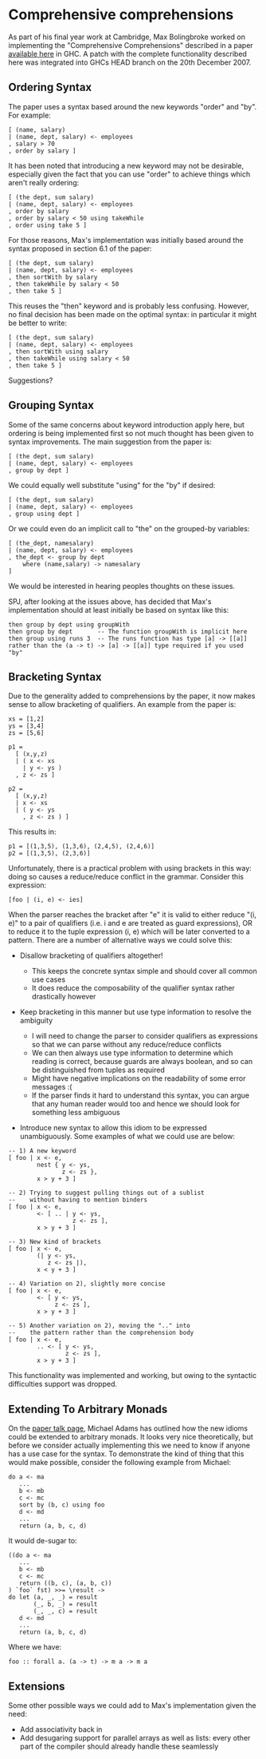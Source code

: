 # Comprehensive comprehensions



As part of his final year work at Cambridge, Max Bolingbroke worked on implementing the "Comprehensive Comprehensions" described in a paper [
available here](https://www.microsoft.com/en-us/research/wp-content/uploads/2007/09/list-comp.pdf) in GHC. A patch with the complete functionality described here was integrated into GHCs HEAD branch on the 20th December 2007.


## Ordering Syntax



The paper uses a syntax based around the new keywords "order" and "by". For example:


```wiki
[ (name, salary)
| (name, dept, salary) <- employees
, salary > 70
, order by salary ]
```


It has been noted that introducing a new keyword may not be desirable, especially given the fact that you can use "order" to achieve things which aren't really ordering:


```wiki
[ (the dept, sum salary)
| (name, dept, salary) <- employees
, order by salary
, order by salary < 50 using takeWhile
, order using take 5 ]
```


For those reasons, Max's implementation was initially based around the syntax proposed in section 6.1 of the paper:


```wiki
[ (the dept, sum salary)
| (name, dept, salary) <- employees
, then sortWith by salary
, then takeWhile by salary < 50
, then take 5 ]
```


This reuses the "then" keyword and is probably less confusing. However, no final decision has been made on the optimal syntax: in particular it might be better to write:


```wiki
[ (the dept, sum salary)
| (name, dept, salary) <- employees
, then sortWith using salary
, then takeWhile using salary < 50
, then take 5 ]
```


Suggestions?


## Grouping Syntax



Some of the same concerns about keyword introduction apply here, but ordering is being implemented first so not much thought has been given to syntax improvements. The main suggestion from the paper is:


```wiki
[ (the dept, sum salary)
| (name, dept, salary) <- employees
, group by dept ]
```


We could equally well substitute "using" for the "by" if desired:


```wiki
[ (the dept, sum salary)
| (name, dept, salary) <- employees
, group using dept ]
```


Or we could even do an implicit call to "the" on the grouped-by variables:


```wiki
[ (the_dept, namesalary)
| (name, dept, salary) <- employees
, the_dept <- group by dept
    where (name,salary) -> namesalary
]
```


We would be interested in hearing peoples thoughts on these issues.



SPJ, after looking at the issues above, has decided that Max's implementation should at least initially be based on syntax like this:


```wiki
then group by dept using groupWith
then group by dept       -- The function groupWith is implicit here
then group using runs 3  -- The runs function has type [a] -> [[a]] rather than the (a -> t) -> [a] -> [[a]] type required if you used "by"
```

## Bracketing Syntax



Due to the generality added to comprehensions by the paper, it now makes sense to allow bracketing of qualifiers. An example from the paper is:


```wiki
xs = [1,2]
ys = [3,4]
zs = [5,6]

p1 = 
  [ (x,y,z)
  | ( x <- xs
    | y <- ys )
  , z <- zs ]

p2 = 
  [ (x,y,z)
  | x <- xs
  | ( y <- ys
    , z <- zs ) ]
```


This results in:


```wiki
p1 = [(1,3,5), (1,3,6), (2,4,5), (2,4,6)]
p2 = [(1,3,5), (2,3,6)]
```


Unfortunately, there is a practical problem with using brackets in this way: doing so causes a reduce/reduce conflict in the grammar. Consider this expression:


```wiki
[foo | (i, e) <- ies]
```


When the parser reaches the bracket after "e" it is valid to either reduce "(i, e)" to a pair of qualifiers (i.e. i and e are treated as guard expressions), OR to reduce it to the tuple expression (i, e) which will be later converted to a pattern. There are a number of alternative ways we could solve this:


- Disallow bracketing of qualifiers altogether!

  - This keeps the concrete syntax simple and should cover all common use cases
  - It does reduce the composability of the qualifier syntax rather drastically however
- Keep bracketing in this manner but use type information to resolve the ambiguity

  - I will need to change the parser to consider qualifiers as expressions so that we can parse without any reduce/reduce conflicts
  - We can then always use type information to determine which reading is correct, because guards are always boolean, and so can be distinguished from tuples as required
  - Might have negative implications on the readability of some error messages :(
  - If the parser finds it hard to understand this syntax, you can argue that any human reader would too and hence we should look for something less ambiguous
- Introduce new syntax to allow this idiom to be expressed unambiguously. Some examples of what we could use are below:

```wiki
-- 1) A new keyword
[ foo | x <- e,
        nest { y <- ys,
               z <- zs },
        x > y + 3 ] 

-- 2) Trying to suggest pulling things out of a sublist 
--    without having to mention binders
[ foo | x <- e,
        <- [ .. | y <- ys,
                  z <- zs ],
        x > y + 3 ]

-- 3) New kind of brackets
[ foo | x <- e,
        (| y <- ys,
           z <- zs |),
        x < y + 3 ]

-- 4) Variation on 2), slightly more concise
[ foo | x <- e,
        <- [ y <- ys,
             z <- zs ],
        x > y + 3 ]

-- 5) Another variation on 2), moving the ".." into  
--    the pattern rather than the comprehension body
[ foo | x <- e,
        .. <- [ y <- ys,
                z <- zs ],
        x > y + 3 ]
```


This functionality was implemented and working, but owing to the syntactic difficulties support was dropped.


## Extending To Arbitrary Monads



On the [
paper talk page](http://haskell.org/haskellwiki/Simonpj/Talk:ListComp), Michael Adams has outlined how the new idioms could be extended to arbitrary monads. It looks very nice theoretically, but before we consider actually implementing this we need to know if anyone has a use case for the syntax. To demonstrate the kind of thing that this would make possible, consider the following example from Michael:


```wiki
do a <- ma
   ...
   b <- mb
   c <- mc
   sort by (b, c) using foo
   d <- md
   ...
   return (a, b, c, d)
```


It would de-sugar to:


```wiki
((do a <- ma
   ...
   b <- mb
   c <- mc
   return ((b, c), (a, b, c))
) `foo` fst) >>= \result ->
do let (a, _, _) = result
       (_, b, _) = result
       (_, _, c) = result
   d <- md
   ...
   return (a, b, c, d)
```


Where we have:


```wiki
foo :: forall a. (a -> t) -> m a -> m a
```

## Extensions



Some other possible ways we could add to Max's implementation given the need:


- Add associativity back in
- Add desugaring support for parallel arrays as well as lists: every other part of the compiler should already handle these seamlessly
